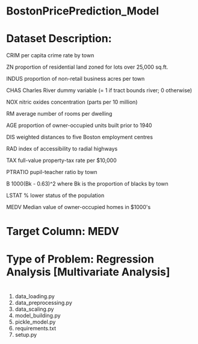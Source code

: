 # BostonPricePrediction_Model

# Dataset Description:

CRIM per capita crime rate by town

ZN proportion of residential land zoned for lots over 25,000 sq.ft.

INDUS proportion of non-retail business acres per town

CHAS Charles River dummy variable (= 1 if tract bounds river; 0 otherwise)

NOX	nitric oxides concentration (parts per 10 million)

RM average number of rooms per dwelling

AGE	proportion of owner-occupied units built prior to 1940

DIS	weighted distances to five Boston employment centres

RAD index of accessibility to radial highways

TAX full-value property-tax rate per $10,000

PTRATIO	pupil-teacher ratio by town

B 1000(Bk - 0.63)^2 where Bk is the proportion of blacks by town

LSTAT % lower status of the population

MEDV Median value of owner-occupied homes in $1000's

# Target Column: MEDV 

# Type of Problem: Regression Analysis [Multivariate Analysis]


# 
1. data_loading.py
2. data_preprocessing.py
3. data_scaling.py
4. model_building.py
5. pickle_model.py
6. requirements.txt
7. setup.py

